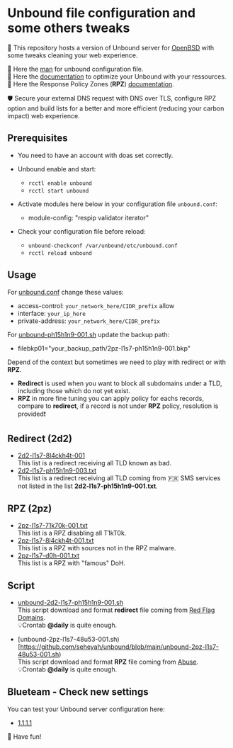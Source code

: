 # Unbound file configuration and some others tweaks
🎯 This repository hosts a version of Unbound server for [OpenBSD](https://www.openbsd.org) with some tweaks cleaning your web experience.

📝 Here the [man](https://man.openbsd.org/unbound.conf) for unbound configuration file.<br>
📝 Here the [documentation](https://www.nlnetlabs.nl/documentation/unbound/howto-optimise/) to optimize your Unbound with your ressources.<br>
📝 Here the Response Policy Zones (__RPZ__) [documentation](https://unbound.docs.nlnetlabs.nl/en/latest/topics/filtering/rpz.html).<br>

🛡️ Secure your external DNS request with DNS over TLS, configure RPZ option and build lists for a better and more efficient (reducing your carbon impact) web experience.
 
## Prerequisites
 * You need to have an account with doas set correctly.
 * Unbound enable and start:
   * `rcctl enable unbound` 
   * `rcctl start unbound` 
   
 * Activate modules here below in your configuration file `unbound.conf`:
   * module-config: "respip validator iterator"
 * Check your configuration file before reload:
   * `unbound-checkconf /var/unbound/etc/unbound.conf`
   * `rcctl reload unbound`
 
## Usage
For [unbound.conf](https://github.com/seheyah/unbound/blob/main/unbound.conf) change these values:<br>
   * access-control: `your_network_here/CIDR_prefix` allow
   * interface: `your_ip_here`
   * private-address: `your_network_here/CIDR_prefix`

For [unbound-ph15h1n9-001.sh](https://github.com/seheyah/unbound/blob/main/unbound-ph15h1n9-001.sh) update the backup path:<br>
  * filebkp01="your_backup_path/2pz-l1s7-ph15h1n9-001.bkp"

Depend of the context but sometimes we need to play with redirect or with __RPZ__.
 * __Redirect__ is used when you want to block all subdomains under a TLD, including those which do not yet exist. 
 * __RPZ__ in more fine tuning you can apply policy for eachs records, compare to __redirect__, if a record is not under __RPZ__ policy, resolution is provided❗️

## Redirect (2d2)
 * [2d2-l1s7-8l4ckh4t-001](https://github.com/seheyah/unbound/blob/main/2d2-l1s7-8l4ckh4t-001.txt)<br>
 This list is a redirect receiving all TLD known as bad.
 * [2d2-l1s7-ph15h1n9-003.txt](https://github.com/seheyah/unbound/blob/main/2d2-l1s7-ph15h1n9-003.txt)<br>
 This list is a redirect receiving all TLD coming from 🇫🇷 SMS services not listed in the list __2d2-l1s7-ph15h1n9-001.txt__.

## RPZ (2pz)
 * [2pz-l1s7-71k70k-001.txt](https://github.com/seheyah/unbound/blob/main/2pz-l1s7-71k70k-001.txt)<br>
 This list is a RPZ disabling all T1kT0k.
 * [2pz-l1s7-8l4ckh4t-001.txt](https://github.com/seheyah/unbound/blob/main/2pz-l1s7-8l4ckh4t-001.txt)<br>
 This list is a RPZ with sources not in the RPZ malware.
 * [2pz-l1s7-d0h-001.txt](https://github.com/seheyah/unbound/blob/main/2pz-l1s7-d0h-001.txt)<br>
 This list is a RPZ with "famous" DoH.
 
## Script
 * [unbound-2d2-l1s7-ph15h1n9-001.sh](https://github.com/seheyah/unbound/blob/main/unbound-ph15h1n9-001.sh)<br>
 This script download and format __redirect__ file coming from [Red Flag Domains](https://red.flag.domains).<br>
 💡Crontab __@daily__ is quite enough.
 
 * [unbound-2pz-l1s7-48u53-001.sh)[https://github.com/seheyah/unbound/blob/main/unbound-2pz-l1s7-48u53-001.sh)<br>
  This script download and format __RPZ__ file coming from [Abuse](https://urlhaus.abuse.ch/downloads/rpz).<br>
 💡Crontab __@daily__ is quite enough.
 
## Blueteam - Check new settings
You can test your Unbound server configuration here:
 * [1.1.1.1](https://1.1.1.1/help)

🐡 Have fun!
